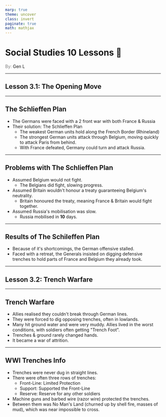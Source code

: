 ```yaml
---
marp: true
theme: uncover
class: invert
paginate: true
math: mathjax
---
```


# <!--fit-->Social Studies 10 Lessons :book:

<span style="color:grey">By:</span> Gen L

<!--_footer: In partnership with Hyperion University, 2023-->

---

## Lesson 3.1: The Opening Move

---

## The Schlieffen Plan

* The Germans were faced with a 2 front war with both France & Russia
* Their solution: The Schlieffen Plan
    * The weakest German units hold along the French Border (Rhineland)
    * The strongest German units attack through Belgium, moving quickly to attack Paris from behind.
    * With France defeated, Germany could turn and attack Russia.

---

## Problems with The Schlieffen Plan

* Assumed Belgium would not fight.
    * The Belgians did fight, slowing progress.
* Assumed Britain wouldn't honour a treaty guaranteeing Belgium's neutrality.
    * Britain honoured the treaty, meaning France & Britain would fight together.
* Assumed Russia's mobilisation was slow.
    * Russia mobilised in **10** days.

---

## Results of The Schileffen Plan

* Because of it's shortcomings, the German offensive stalled.
* Faced with a retreat, the Generals insisted on digging defensive trenches to hold parts of France and Belgium they already took.

---

## Lesson 3.2: Trench Warfare

---

## Trench Warfare

* Allies realised they couldn't break through German lines.
* They were forced to dig opposing trenches, often in lowlands.
* Many hit ground water and were very muddy. Allies lived in the worst conditions, with soldiers often getting "Trench Foot".
* Trenches & ground rarely changed hands.
* It became a war of attrition.

---

## WWI Trenches Info

* Trenches were never dug in straight lines.
* There were often three rows of trenches:
    * Front-Line: Limited Protection
    * Support: Supported the Front-Line
    * Reserve: Reserve for any other soldiers
* Machine guns and barbed wire (razor wire) protected the trenches.
* Between them was No Man's Land (churned up by shell fire, masses of mud), which was near impossible to cross.

